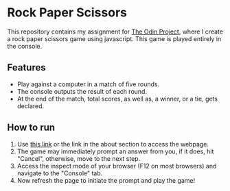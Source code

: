 # Rock Paper Scissors
This repository contains my assignment for [The Odin Project](https://www.theodinproject.com/lessons/foundations-rock-paper-scissors), where I create a rock paper scissors game using javascript. This game is played entirely in the console.
## Features
- Play against a computer in a match of five rounds.
- The console outputs the result of each round.
- At the end of the match, total scores, as well as, a winner, or a tie, gets declared.
## How to run
1. Use [this link](https://cem-u.github.io/odin-rock-paper-scissors/) or the link in the about section to access the webpage.
2. The game may immediately prompt an answer from you, if it does, hit "Cancel", otherwise, move to the next step.
3. Access the inspect mode of your browser (F12 on most browsers) and navigate to the "Console" tab.
4. Now refresh the page to initiate the prompt and play the game!

